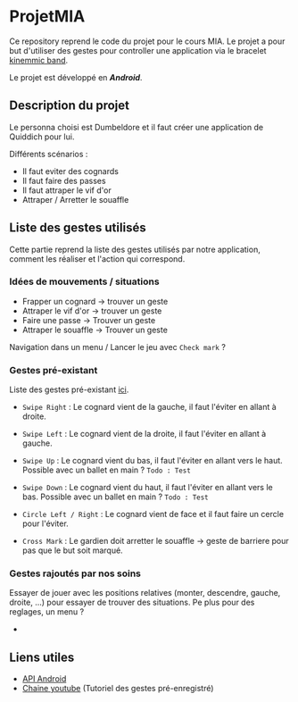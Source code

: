 # ProjetMIA
Ce repository reprend le code du projet pour le cours MIA. Le projet a pour but d'utiliser des gestes pour controller une application via le bracelet [kinemmic band](https://kinemic.com/en/kinemic-band/).

Le projet est développé en ***Android***.

## Description du projet
Le personna choisi est Dumbeldore et il faut créer une application de Quiddich pour lui.

Différents scénarios : 

 - Il faut eviter des cognards
 - Il faut faire des passes
 - Il faut attraper le vif d'or
 - Attraper / Arretter le souaffle

## Liste des gestes utilisés
Cette partie reprend la liste des gestes utilisés par notre application, comment les réaliser et l'action qui correspond.

### Idées de mouvements / situations
 - Frapper un cognard -> trouver un geste
 - Attraper le vif d'or -> trouver un geste
 - Faire une passe -> Trouver un geste
 - Attraper le souaffle -> Trouver un geste

 Navigation dans un menu / Lancer le jeu avec `Check mark` ?

### Gestes pré-existant
Liste des gestes pré-existant [ici](https://developer.kinemic.com/docs/android/latest/api/de.kinemic.gesture/-gesture/).

 - `Swipe Right` : Le cognard vient de la gauche, il faut l'éviter en allant à droite.
 - `Swipe Left` : Le cognard vient de la droite, il faut l'éviter en allant à gauche.
 - `Swipe Up` : Le cognard vient du bas, il faut l'éviter en allant vers le haut. Possible avec un ballet en main ? `Todo : Test`
 - `Swipe Down` : Le cognard vient du haut, il faut l'éviter en allant vers le bas. Possible avec un ballet en main ? `Todo : Test`

 - `Circle Left / Right` : Le cognard vient de face et il faut faire un cercle pour l'éviter.

 - `Cross Mark` : Le gardien doit arretter le souaffle -> geste de barriere pour pas que le but soit marqué.


### Gestes rajoutés par nos soins
Essayer de jouer avec les positions relatives (monter, descendre, gauche, droite, ...) pour essayer de trouver des situations. Pe plus pour des reglages, un menu ?

 - 

## Liens utiles
 - [API Android](https://developer.kinemic.com/docs/android/latest/api/)
 - [Chaine youtube](https://www.youtube.com/channel/UCdbmjtEroZXI3krkUZbwgEg/videos) (Tutoriel des gestes pré-enregistré)
